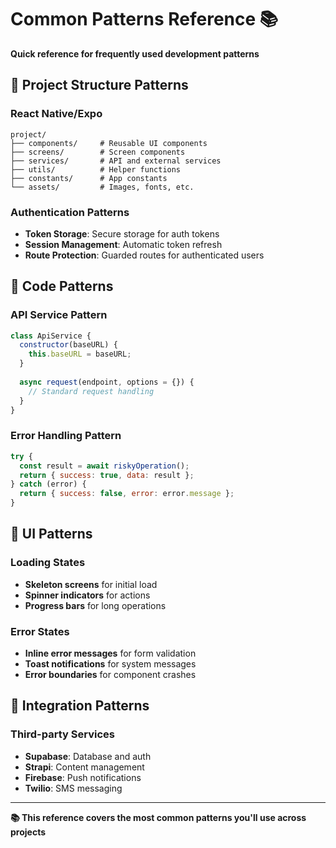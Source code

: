 # Common Patterns Reference 📚

**Quick reference for frequently used development patterns**

## 🎯 Project Structure Patterns

### **React Native/Expo**
```
project/
├── components/     # Reusable UI components
├── screens/        # Screen components
├── services/       # API and external services
├── utils/          # Helper functions
├── constants/      # App constants
└── assets/         # Images, fonts, etc.
```

### **Authentication Patterns**
- **Token Storage**: Secure storage for auth tokens
- **Session Management**: Automatic token refresh
- **Route Protection**: Guarded routes for authenticated users

## 🔧 Code Patterns

### **API Service Pattern**
```javascript
class ApiService {
  constructor(baseURL) {
    this.baseURL = baseURL;
  }
  
  async request(endpoint, options = {}) {
    // Standard request handling
  }
}
```

### **Error Handling Pattern**
```javascript
try {
  const result = await riskyOperation();
  return { success: true, data: result };
} catch (error) {
  return { success: false, error: error.message };
}
```

## 📱 UI Patterns

### **Loading States**
- **Skeleton screens** for initial load
- **Spinner indicators** for actions
- **Progress bars** for long operations

### **Error States**
- **Inline error messages** for form validation
- **Toast notifications** for system messages
- **Error boundaries** for component crashes

## 🔗 Integration Patterns

### **Third-party Services**
- **Supabase**: Database and auth
- **Strapi**: Content management
- **Firebase**: Push notifications
- **Twilio**: SMS messaging

---

**📚 This reference covers the most common patterns you'll use across projects**
